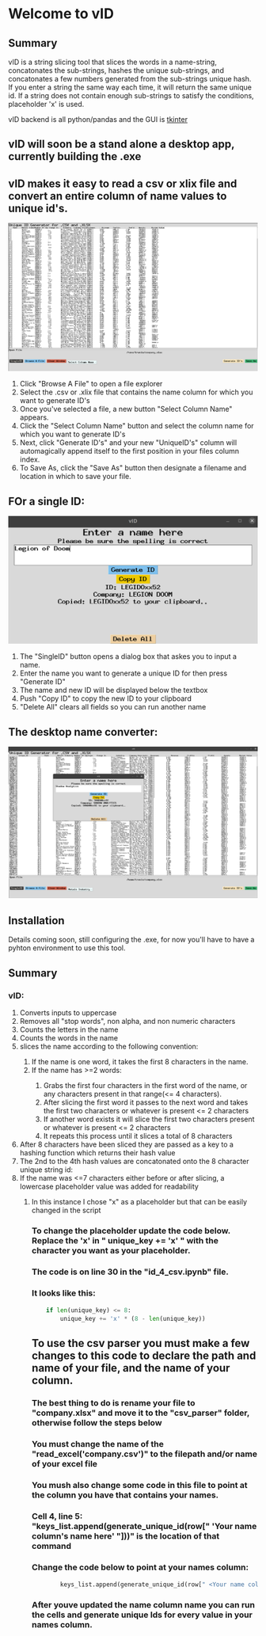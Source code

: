 # Welcome to vID

## Summary

<p>
vID is a string slicing tool that slices the words in a name-string,
concatonates the sub-strings, hashes the unique sub-strings,
and concatonates a few numbers generated from the sub-strings unique hash.
If you enter a string the same way each time, it will return the same unique id. 
If a string does not contain enough sub-strings to satisfy the conditions, placeholder 'x' is used.

vID backend is all python/pandas and the GUI is [tkinter](https://docs.python.org/3/library/tk.html)
</p>


## vID will soon be a stand alone a desktop app, currently building the .exe


## vID makes it easy to read a csv or xlix file and convert an entire column of name values to unique id's. 
![Demo Image](images/selectCol.png  "vID")
<ol>
<li>Click "Browse A File" to open a file explorer</li>
<li>Select the .csv or .xlix file that contains the name column for which you want to generate ID's </li>
<li>Once you've selected a file, a new button "Select Column Name" appears.</li>
<li>Click the "Select Column Name" button and select the column name for which you want to generate ID's</li>
<li>Next, click "Generate ID's" and your new "UniqueID's" column will automagically append itself to the first position in your files column index.</li>
<li>To Save As, click the "Save As" button then designate a filename and location in which to save your file. </li>
</ol>

## FOr a single ID:
![Demo Image](images/vIDSingle.png "vID")
<ol>
<li>The "SingleID" button opens a dialog box that askes you to input a name.</li>
<li>Enter the name you want to generate a unique ID for then press "Generate ID"</li>
<li>The name and new ID will be displayed below the textbox</li>
<li>Push "Copy ID" to copy the new ID to your clipboard</li>
<li>"Delete All" clears all fields so you can run another name</li>
</ol>

## The desktop name converter:
![Demo Image](images/vIDCSV.png "vID")

## Installation

<p>
Details coming soon, still configuring the .exe, for now you'll have to have a pyhton environment to use this tool.

</p>

## Summary
### vID:
<ol>
<li>Converts inputs to uppercase</li>
<li>Removes all "stop words", non alpha, and  non numeric characters </li>
<li>Counts the letters in the name</li>
<li>Counts the words in the name</li>
<li>slices the name according to the following convention: </li>
<ol>
<li>If the name is one word, it takes the first 8 characters in the name.</li>
<li>If the name has >=2 words: </li>
<ol>
<li>Grabs the first four characters in the first word of the name, or any characters present in that range(<= 4 characters).</li>
<li>After slicing the first word it passes to the next word and takes the first two characters or whatever is present <= 2 characters</li>
<li> If another word exists it will slice the first two characters present or whatever is present <= 2 characters</li>
<li>It repeats this process until it slices a total of 8 characters</li>
</ol>
</ol>
<li>After 8 characters have been sliced they are passed as a key to a hashing function which returns their hash value</li>
<li>The 2nd to the 4th hash values are concatonated onto the 8 character unique string id:</li>
<li>If the name was <=7 characters either before or after slicing, a lowercase placeholder value was added for readability</li>
<ol>
<li>In this instance I chose "x" as a placeholder but that can be easily changed in the script</li>
<ol>
</ol>

### To change the placeholder update the code below. Replace the 'x' in " unique_key += 'x' " with the character you want as your placeholder.
### The code is on line 30 in the "id_4_csv.ipynb" file.

### It looks like this:
```python
    if len(unique_key) <= 8:
        unique_key += 'x' * (8 - len(unique_key))
```

## To use the csv parser you must make a few changes to this code to declare the path and name of your file, and the name of your column.


### The best thing to do is rename your file to "company.xlsx" and move it to the "csv_parser" folder, otherwise follow the steps below

### You must change the name of the "read_excel('company.csv')" to the filepath and/or name of your excel file

### You mush also change some code in this file to point at the column you have that contains your names.

### Cell 4, line 5: "keys_list.append(generate_unique_id(row[" 'Your name column's name here'  "]))" is the location of that command



###  Change the code below to point at your names column:

```python
        keys_list.append(generate_unique_id(row[" <Your name column's name here>  "]))
```
### After youve updated the name column name you can run the cells and generate unique Ids for every value in your names column.
